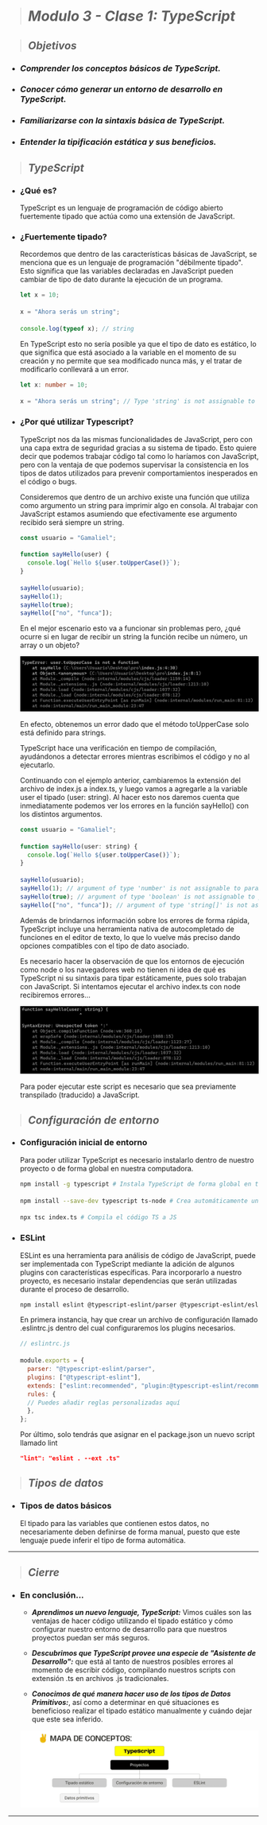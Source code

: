 > # ***Modulo 3 - Clase 1: TypeScript***

> ## ***Objetivos***

* ### *Comprender los conceptos básicos de TypeScript.*

* ### *Conocer cómo generar un entorno de desarrollo en TypeScript.*

* ### *Familiarizarse con la sintaxis básica de TypeScript.*

* ### *Entender la tipificación estática y sus beneficios.*

> ## ***TypeScript***

* ### **¿Qué es?**

  TypeScript es un lenguaje de programación de código abierto fuertemente tipado que actúa como una extensión de JavaScript.

* ### **¿Fuertemente tipado?**

  Recordemos que dentro de las características básicas de JavaScript, se menciona que es un lenguaje de programación "débilmente tipado". Esto significa que las variables declaradas en JavaScript pueden cambiar de tipo de dato durante la ejecución de un programa.

  ```javascript
  let x = 10;

  x = "Ahora serás un string";

  console.log(typeof x); // string
  ```

  En TypeScript esto no sería posible ya que el tipo de dato es estático, lo que significa que está asociado a la variable en el momento de su creación y no permite que sea modificado nunca más, y el tratar de modificarlo conllevará a un error.

  ```typescript
  let x: number = 10;

  x = "Ahora serás un string"; // Type 'string' is not assignable to type 'number'
  ```

* ### **¿Por qué utilizar Typescript?**

  TypeScript nos da las mismas funcionalidades de JavaScript, pero con una capa extra de seguridad gracias a su sistema de tipado. Esto quiere decir que podemos trabajar código tal como lo haríamos con JavaScript, pero con la ventaja de que podemos supervisar la consistencia en los tipos de datos utilizados para prevenir comportamientos inesperados en el código o bugs.

  Consideremos que dentro de un archivo existe una función que utiliza como argumento un string para imprimir algo en consola. Al trabajar con JavaScript estamos asumiendo que efectivamente ese argumento recibido será siempre un string.

  ```javascript
  const usuario = "Gamaliel";

  function sayHello(user) {
    console.log(`Hello ${user.toUpperCase()}`);
  }

  sayHello(usuario);
  sayHello(1);
  sayHello(true);
  sayHello(["no", "funca"]);
  ```

  En el mejor escenario esto va a funcionar sin problemas pero, ¿qué ocurre si en lugar de recibir un string la función recibe un número, un array o un objeto?

  ![TypeError](./TypeError.png)

  En efecto, obtenemos un error dado que el método toUpperCase solo está definido para strings.

  TypeScript hace una verificación en tiempo de compilación, ayudándonos a detectar errores mientras escribimos el código y no al ejecutarlo.

  Continuando con el ejemplo anterior, cambiaremos la extensión del archivo de index.js a index.ts, y luego vamos a agregarle a la variable user el tipado (user: string). Al hacer esto nos daremos cuenta que inmediatamente podemos ver los errores en la función sayHello() con los distintos argumentos.

  ```javascript
  const usuario = "Gamaliel";

  function sayHello(user: string) {
    console.log(`Hello ${user.toUpperCase()}`);
  }

  sayHello(usuario);
  sayHello(1); // argument of type 'number' is not assignable to parameter of type 'string'
  sayHello(true); // argument of type 'boolean' is not assignable to parameter of type 'string'
  sayHello(["no", "funca"]); // argument of type 'string[]' is not assignable to parameter of type 'string'
  ```

  Además de brindarnos información sobre los errores de forma rápida, TypeScript incluye una herramienta nativa de autocompletado de funciones en el editor de texto, lo que lo vuelve más preciso dando opciones compatibles con el tipo de dato asociado.

  Es necesario hacer la observación de que los entornos de ejecución como node o los navegadores web no tienen ni idea de qué es TypeScript ni su sintaxis para tipar estáticamente, pues solo trabajan con JavaScript. Si intentamos ejecutar el archivo index.ts con node recibiremos errores...

  ![nodeTsError](./nodeTsError.png)

  Para poder ejecutar este script es necesario que sea previamente transpilado (traducido) a JavaScript.

> ## ***Configuración de entorno***

* ### **Configuración inicial de entorno**

  Para poder utilizar TypeScript es necesario instalarlo dentro de nuestro proyecto o de forma global en nuestra computadora.

  ```bash
  npm install -g typescript # Instala TypeScript de forma global en tu computadora y te permite utilizarlo en cualquier proyecto.
  
  npm install --save-dev typescript ts-node # Crea automáticamente un proyecto local de node con todas las dependencias de TypeScript instaladas.

  npx tsc index.ts # Compila el código TS a JS
  ```

* ### **ESLint**

  ESLint es una herramienta para análisis de código de JavaScript, puede ser implementada con TypeScript mediante la adición de algunos plugins con características específicas. Para incorporarlo a nuestro proyecto, es necesario instalar dependencias que serán utilizadas durante el proceso de desarrollo.

  ```bash
  npm install eslint @typescript-eslint/parser @typescript-eslint/eslint-plugin prettier --save-dev
  ```

  En primera instancia, hay que crear un archivo de configuración llamado .eslintrc.js dentro del cual configuraremos los plugins necesarios.

  ```javascript
  // eslintrc.js

  module.exports = {
    parser: "@typescript-eslint/parser",
    plugins: ["@typescript-eslint"],
    extends: ["eslint:recommended", "plugin:@typescript-eslint/recommended"],
    rules: {
    // Puedes añadir reglas personalizadas aquí
    },
  };
  ```
  
  Por último, solo tendrás que asignar en el package.json un nuevo script llamado lint

  ```json
  "lint": "eslint . --ext .ts"
  ```

> ## ***Tipos de datos***

* ### **Tipos de datos básicos**

  El tipado para las variables que contienen estos datos, no necesariamente deben definirse de forma manual, puesto que este lenguaje puede inferir el tipo de forma automática.
***

> ## ***Cierre***

* ### **En conclusión...**

  * ***Aprendimos un nuevo lenguaje, TypeScript:*** Vimos cuáles son las ventajas de hacer código utilizando el tipado estático y cómo configurar nuestro entorno de desarrollo para que nuestros proyectos puedan ser más seguros.

  * ***Descubrimos que TypeScript provee una especie de "Asistente de Desarrollo":*** que está al tanto de nuestros posibles errores al momento de escribir código, compilando nuestros scripts con extensión .ts en archivos .js tradicionales.

  * ***Conocimos de qué manera hacer uso de los tipos de Datos Primitivos:***, así como a determinar en qué situaciones es beneficioso realizar el tipado estático manualmente y cuándo dejar que este sea inferido.

  ![TypeScript](cierreTypeScript.png)
***